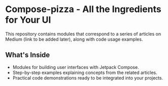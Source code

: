 # Compose-pizza - All the Ingredients for Your UI

This repository contains modules that correspond to a series of articles on Medium (link to be added later), along with code usage examples.

## What's Inside
- Modules for building user interfaces with Jetpack Compose.
- Step-by-step examples explaining concepts from the related articles.
- Practical code demonstrations ready to be integrated into your projects.
